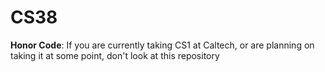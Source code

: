 CS38
====
<b>Honor Code</b>: If you are currently taking CS1 at Caltech, or are planning on taking it at some point, don't look at this repository
